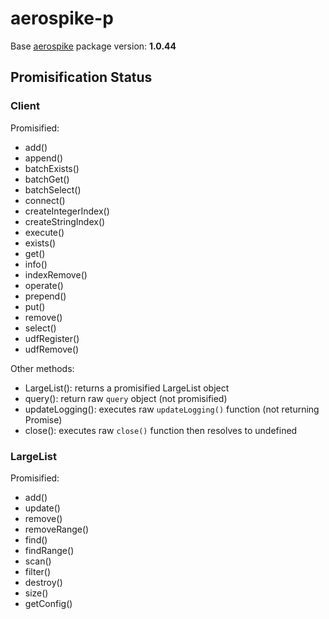 # aerospike-p

Base [aerospike](https://github.com/aerospike/aerospike-client-nodejs) package version: **1.0.44**

## Promisification Status

### Client

Promisified:
- add()
- append()
- batchExists()
- batchGet()
- batchSelect()
- connect()
- createIntegerIndex()
- createStringIndex()
- execute()
- exists()
- get()
- info()
- indexRemove()
- operate()
- prepend()
- put()
- remove()
- select()
- udfRegister()
- udfRemove()

Other methods:
- LargeList(): returns a promisified LargeList object
- query(): return raw `query` object (not promisified)
- updateLogging(): executes raw `updateLogging()` function (not returning Promise)
- close(): executes raw `close()` function then resolves to undefined

### LargeList

Promisified:
- add()
- update()
- remove()
- removeRange()
- find()
- findRange()
- scan()
- filter()
- destroy()
- size()
- getConfig()
